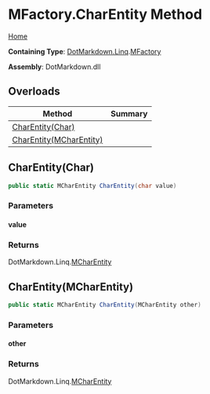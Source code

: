 <a name="_top"></a>

# MFactory\.CharEntity Method

[Home](../../../../README.md#_top)

**Containing Type**: [DotMarkdown.Linq](../../README.md#_top)\.[MFactory](../README.md#_top)

**Assembly**: DotMarkdown\.dll

## Overloads

| Method | Summary |
| ------ | ------- |
| [CharEntity(Char)](#DotMarkdown_Linq_MFactory_CharEntity_System_Char_) | |
| [CharEntity(MCharEntity)](#DotMarkdown_Linq_MFactory_CharEntity_DotMarkdown_Linq_MCharEntity_) | |

## CharEntity\(Char\) <a name="DotMarkdown_Linq_MFactory_CharEntity_System_Char_"></a>

```csharp
public static MCharEntity CharEntity(char value)
```

### Parameters

#### value

### Returns

DotMarkdown\.Linq\.[MCharEntity](../../MCharEntity/README.md#_top)

## CharEntity\(MCharEntity\) <a name="DotMarkdown_Linq_MFactory_CharEntity_DotMarkdown_Linq_MCharEntity_"></a>

```csharp
public static MCharEntity CharEntity(MCharEntity other)
```

### Parameters

#### other

### Returns

DotMarkdown\.Linq\.[MCharEntity](../../MCharEntity/README.md#_top)

